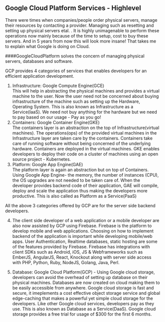 ## Google Cloud Platform Services - Highlevel

There were times when companies/people order physical servers, manage their resources by contacting a provider.
Managing such as resetting and setting up physical servers etal. .
It is highly unimagenable to perform these operations now mainly because of the time to setup, cost to buy these servers.
And in 5 years from now this will look more insane! That takes me to explain what Google is doing on Cloud.


####GoogleCloudPlatform solves the concern of managing physical servers, databases and software.

GCP provides 4 categories of services that enables developers for an efficient application development.  
1. Infrastructure: Google Compute Engine(GCE)   
This will help in abstracting the physical machines and provides a virtual machine to the user. Now the user need not be concerned about buying infrastructure of the machine such as setting up the Hardware, Operating System. This is also known as Infrastructure as a Service(IaaS). We need not buy anything for the hardware but we need to pay based on our usage - Pay as you go!  
2. Containers: Google Container Engine(GKE)  
The containers layer is an abstraction on the top of Infrastructure(virtual machines). The operations(ops) of the provided virtual machines in the Infrastructure layer are taken care by the containers. Containers take care of running software without being concerned of the underlying hardware. Containers are deployed in the virtual machines. GKE enables developers to deploy their code on a cluster of machines using an open source project - Kubernetes.  
3. Platform: Google App Engine(GAE)  
The platform layer is again an abstraction but on top of Containers. Using Google App Engine- the memory, the number of instances (CPU), the OS upgrades are not needed to be taken care of. When the developer provides backend code of their application, GAE will compile, deploy and scale the application thus making the developers more productive. This is also called as Platform as a Service(PaaS)  

All the above 3 categories offered by GCP are for the server side backend developers.

4. The client side developer of a web application or a mobile developer are also now assisted by GCP using Firebase. Firebase is the platform to develop mobile and web applications. Choosing on how to implement backend of the application is important while developing mobile/web apps. User Authentication, Realtime databases, static hosting are some of the features provided by Firebase. Firebase has integrations with client SDKs such as Android, iOS, JS & Webframeworks such as EmberJS, AngularJS, React, Knockout along with server side access with PHP, Python, Ruby, NodeJS, Golang, Java, Perl.

5. Database: Google Cloud Platform(GCP) -
Using Google cloud storage, developers can avoid the overhead of setting up database on their physical machines. Databases are now created on cloud making them to be easily accessible from anywhere. Google cloud storage is fast and secure, it imeplements a cost effective object storage service and global edge-caching that makes a powerful yet simple cloud storage for the developers. Like other Google cloud services, developers pay as they use. This is also known as Database as a Service(DaaS). Google cloud storage provides a free trial for usage of $300 for the first 6 months.

